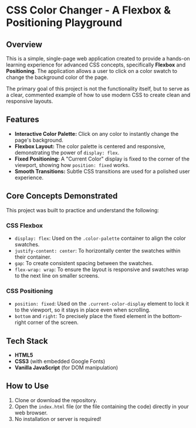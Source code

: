 # CSS Color Changer - A Flexbox & Positioning Playground

## Overview

This is a simple, single-page web application created to provide a hands-on learning experience for advanced CSS concepts, specifically **Flexbox** and **Positioning**. The application allows a user to click on a color swatch to change the background color of the page.

The primary goal of this project is not the functionality itself, but to serve as a clear, commented example of how to use modern CSS to create clean and responsive layouts.

## Features

* **Interactive Color Palette:** Click on any color to instantly change the page's background.
* **Flexbox Layout:** The color palette is centered and responsive, demonstrating the power of `display: flex`.
* **Fixed Positioning:** A "Current Color" display is fixed to the corner of the viewport, showing how `position: fixed` works.
* **Smooth Transitions:** Subtle CSS transitions are used for a polished user experience.

## Core Concepts Demonstrated

This project was built to practice and understand the following:

### CSS Flexbox

* `display: flex`: Used on the `.color-palette` container to align the color swatches.
* `justify-content: center`: To horizontally center the swatches within their container.
* `gap`: To create consistent spacing between the swatches.
* `flex-wrap: wrap`: To ensure the layout is responsive and swatches wrap to the next line on smaller screens.

### CSS Positioning

* `position: fixed`: Used on the `.current-color-display` element to lock it to the viewport, so it stays in place even when scrolling.
* `bottom` and `right`: To precisely place the fixed element in the bottom-right corner of the screen.

## Tech Stack

* **HTML5**
* **CSS3** (with embedded Google Fonts)
* **Vanilla JavaScript** (for DOM manipulation)

## How to Use

1.  Clone or download the repository.
2.  Open the `index.html` file (or the file containing the code) directly in your web browser.
3.  No installation or server is required!
